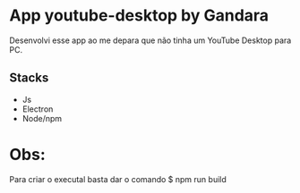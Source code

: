 # App youtube-desktop by Gandara


Desenvolvi esse app ao me depara que não tinha um YouTube Desktop para PC.

## Stacks

- Js
- Electron
- Node/npm

# Obs:

Para criar o executal basta dar o comando $ npm run build 



